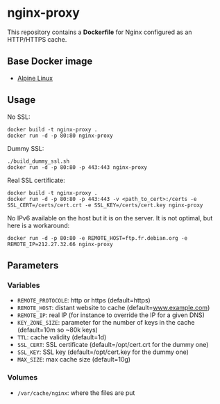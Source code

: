 # nginx-proxy

This repository contains a **Dockerfile** for Nginx configured as an HTTP/HTTPS cache.

## Base Docker image

 - [Alpine Linux](https://hub.docker.com/_/alpine/)

## Usage

No SSL:

```
docker build -t nginx-proxy .
docker run -d -p 80:80 nginx-proxy
```

Dummy SSL:

```
./build_dummy_ssl.sh
docker run -d -p 80:80 -p 443:443 nginx-proxy
```

Real SSL certificate:

```
docker build -t nginx-proxy .
docker run -d -p 80:80 -p 443:443 -v <path_to_cert>:/certs -e SSL_CERT=/certs/cert.crt -e SSL_KEY=/certs/cert.key nginx-proxy
```

No IPv6 available on the host but it is on the server. It is not optimal, but here is a workaround:

```
docker run -d -p 80:80 -e REMOTE_HOST=ftp.fr.debian.org -e REMOTE_IP=212.27.32.66 nginx-proxy
```

## Parameters

### Variables

 - `REMOTE_PROTOCOLE`: http or https (default=https)
 - `REMOTE_HOST`: distant website to cache (default=www.example.com)
 - `REMOTE_IP`: real IP (for instance to override the IP for a given DNS)
 - `KEY_ZONE_SIZE`: parameter for the number of keys in the cache (default=10m so ~80k keys)
 - `TTL`: cache validity (default=1d)
 - `SSL_CERT`: SSL certificate (default=/opt/cert.crt for the dummy one)
 - `SSL_KEY`: SSL key (default=/opt/cert.key for the dummy one)
 - `MAX_SIZE`: max cache size (default=10g)

### Volumes

 - `/var/cache/nginx`: where the files are put
